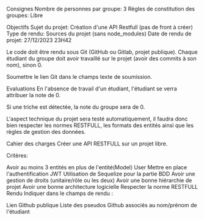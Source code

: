 Consignes Nombre de personnes par groupe: 3 Règles de constitution des groupes: Libre

Objectifs Sujet du projet: Création d'une API Restfull (pas de front à créer) Type de rendu: Sources du projet (sans node_modules) Date de rendu de projet: 27/12/2023 23H42

Le code doit être rendu sous Git (GitHub ou Gitlab, projet publique). Chaque étudiant du groupe doit avoir travaillé sur le projet (avoir des commits à son nom), sinon 0.

Soumettre le lien Git dans le champs texte de soumission.

Evaluations En l'absence de travail d'un étudiant, l'étudiant se verra attribuer la note de 0.

Si une triche est détectée, la note du groupe sera de 0.

L'aspect technique du projet sera testé automatiquement, il faudra donc bien respecter les normes RESTFULL, les formats des entités ainsi que les règles de gestion des données.

Cahier des charges Créer une API RESTFULL sur un projet libre.

Critères:

Avoir au moins 3 entités en plus de l'entité(Model) User Mettre en place l'authentification JWT Utilisation de Sequelize pour la partie BDD Avoir une gestion de droits (unitaire/rôle ou les deux) Avoir une bonne hiérarchie de projet Avoir une bonne architecture logicielle Respecter la norme RESTFULL Rendu Indiquer dans le champs de rendu :

Lien Github publique Liste des pseudos Github associés au nom/prénom de l'étudiant
